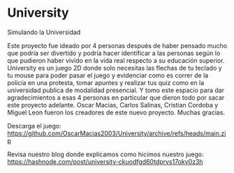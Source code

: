 # University
 Simulando la Universidad 

Este proyecto fue ideado por 4 personas después de haber pensado mucho que podría ser divertido y podría hacer identificar a las personas según lo que pudieron haber vivido en la vida real respecto a su educación superior. University es un juego 2D donde solo necesitas las flechas de tu teclado y tu mouse para poder pasar el juego y evidenciar como es correr de la policía en una protesta, tomar apuntes y realizar tus quiz como en la universidad publica de modalidad presencial. Y tomo este espacio para dar agradecimientos a esas 4 personas en particular que dieron todo por sacar este proyecto adelante. Oscar Macias, Carlos Salinas, Cristian Cordoba y Miguel Leon fueron los creadores de este nuevo proyecto. Muchas gracias.

Descarga el juego: https://github.com/OscarMacias2003/University/archive/refs/heads/main.zip

Revisa nuestro blog donde explicamos como hicimos nuestro juego: https://hashnode.com/post/university-ckuodfgd60tdprvs17oky0z3h
